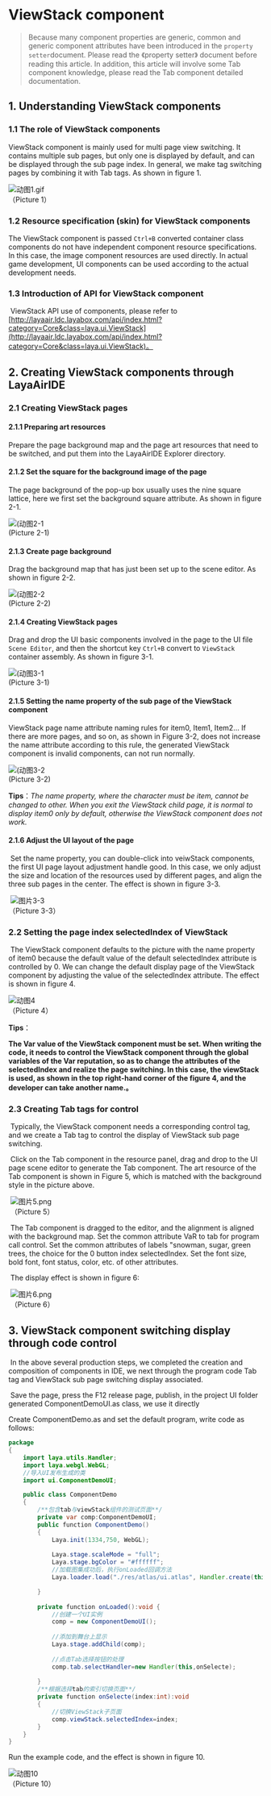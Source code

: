 # ViewStack component

> Because many component properties are generic, common and generic component attributes have been introduced in the `property setter`document. Please read the 《property setter》 document before reading this article. In addition, this article will involve some Tab component knowledge, please read the Tab component detailed documentation.

## 1. Understanding ViewStack components

### 1.1 The role of ViewStack components

ViewStack component is mainly used for multi page view switching. It contains multiple sub pages, but only one is displayed by default, and can be displayed through the sub page index. In general, we make tag switching pages by combining it with Tab tags. As shown in figure 1.

![动图1.gif](img/1.gif)<br/>（Picture 1） 

### 1.2 Resource specification (skin) for ViewStack components

The ViewStack component is passed `Ctrl+B` converted container class components do not have independent component resource specifications. In this case, the image component resources are used directly. In actual game development, UI components can be used according to the actual development needs.

### 1.3 Introduction of API for ViewStack component

​	ViewStack API use of components, please refer to [http://layaair.ldc.layabox.com/api/index.html?category=Core&class=laya.ui.ViewStack](http://layaair.ldc.layabox.com/api/index.html?category=Core&class=laya.ui.ViewStack)。



## 2. Creating ViewStack components through LayaAirIDE

### 2.1 Creating ViewStack pages

#### 2.1.1 Preparing art resources

Prepare the page background map and the page art resources that need to be switched, and put them into the LayaAirIDE Explorer directory.

#### 2.1.2 Set the square for the background image of the page

The page background of the pop-up box usually uses the nine square lattice, here we first set the background square attribute. As shown in figure 2-1.

![(动图2-1](img/2-1.gif) <br />(Picture 2-1)

#### 2.1.3 Create page background

Drag the background map that has just been set up to the scene editor. As shown in figure 2-2.

![(动图2-2](img/2-2.gif) <br />(Picture 2-2)

#### 2.1.4 Creating ViewStack pages

Drag and drop the UI basic components involved in the page to the UI file `Scene Editor`, and then the shortcut key `Ctrl+B` convert to `ViewStack` container assembly. As shown in figure 3-1.

![(动图3-1](img/3-1.gif) <br /> (Picture 3-1)



#### 2.1.5 Setting the name property of the sub page of the ViewStack component

ViewStack page name attribute naming rules for item0, Item1, Item2... If there are more pages, and so on, as shown in Figure 3-2, does not increase the name attribute according to this rule, the generated ViewStack component is invalid components, can not run normally.

![(动图3-2](img/3-2.gif) <br /> (Picture 3-2)

**Tips**：*The name property, where the character must be item, cannot be changed to other. When you exit the ViewStack child page, it is normal to display item0 only by default, otherwise the ViewStack component does not work.*



#### 2.1.6 Adjust the UI layout of the page

​	Set the name property, you can double-click into veiwStack components, the first UI page layout adjustment handle good. In this case, we only adjust the size and location of the resources used by different pages, and align the three sub pages in the center. The effect is shown in figure 3-3.

​        ![图片3-3](img/3-3.png)<br/> （Picture 3-3）



### 2.2   Setting the page index selectedIndex of ViewStack

​	The ViewStack component defaults to the picture with the name property of item0 because the default value of the default selectedIndex attribute is controlled by 0. We can change the default display page of the ViewStack component by adjusting the value of the selectedIndex attribute. The effect is shown in figure 4.

![动图4](img/4.gif)<br/>（Picture 4）

**Tips**：

**The Var value of the ViewStack component must be set. When writing the code, it needs to control the ViewStack component through the global variables of the Var reputation, so as to change the attributes of the selectedIndex and realize the page switching. In this case, the viewStack is used, as shown in the top right-hand corner of the figure 4, and the developer can take another name.。**



### 2.3 Creating Tab tags for control

​	 Typically, the ViewStack component needs a corresponding control tag, and we create a Tab tag to control the display of ViewStack sub page switching.

​	Click on the Tab component in the resource panel, drag and drop to the UI page scene editor to generate the Tab component. The art resource of the Tab component is shown in Figure 5, which is matched with the background style in the picture above.

​        ![图片5.png](img/5.png)<br/>
​      （Picture 5）

​        The Tab component is dragged to the editor, and the alignment is aligned with the background map. Set the common attribute VaR to tab for program call control. Set the common attributes of labels "snowman, sugar, green trees, the choice for the 0 button index selectedIndex. Set the font size, bold font, font status, color, etc. of other attributes.

​	The display effect is shown in figure 6:

​        ![图片6.png](img/6.png)<br/>
​    （Picture 6）



## 3. ViewStack component switching display through code control

​	In the above several production steps, we completed the creation and composition of components in IDE, we next through the program code Tab tag and ViewStack sub page switching display associated.

​	Save the page, press the F12 release page, publish, in the project UI folder generated ComponentDemoUI.as class, we use it directly



Create ComponentDemo.as and set the default program, write code as follows:

```java
package
{
	import laya.utils.Handler;
	import laya.webgl.WebGL;	
	//导入UI发布生成的类
	import ui.ComponentDemoUI;

	public class ComponentDemo
	{
		/**包含tab与viewStack组件的测试页面**/
		private var comp:ComponentDemoUI;		
		public function ComponentDemo()
		{
			Laya.init(1334,750, WebGL);
			
			Laya.stage.scaleMode = "full";
			Laya.stage.bgColor = "#ffffff";
			//加载图集成功后，执行onLoaded回调方法
			Laya.loader.load("./res/atlas/ui.atlas", Handler.create(this, onLoaded));

		}
		
		private function onLoaded():void {
			//创建一个UI实例
			comp = new ComponentDemoUI();
						
			//添加到舞台上显示
			Laya.stage.addChild(comp);
			
			//点击Tab选择按钮的处理
			comp.tab.selectHandler=new Handler(this,onSelecte);	
			
		}
		/**根据选择tab的索引切换页面**/
		private function onSelecte(index:int):void
		{
			//切换ViewStack子页面
			comp.viewStack.selectedIndex=index;
		}
	}
}
```

Run the example code, and the effect is shown in figure 10.

![动图10](img/1.gif)<br/>（Picture 10） 
